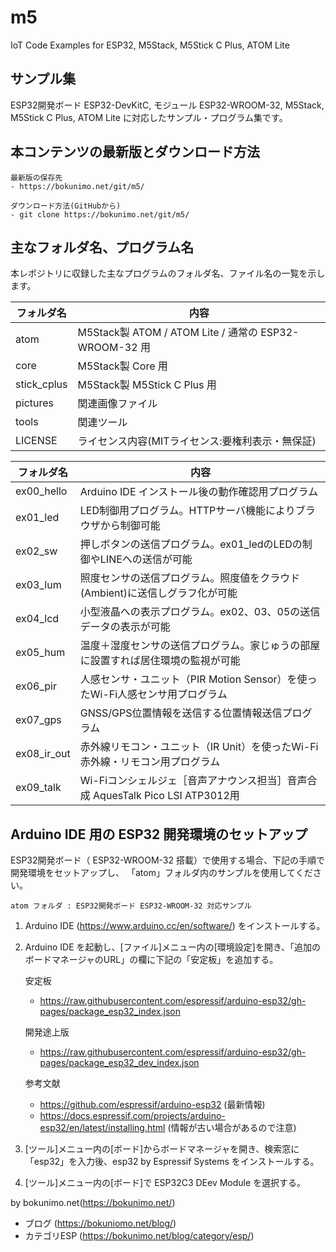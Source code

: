 # m5
IoT Code Examples for ESP32, M5Stack, M5Stick C Plus, ATOM Lite

## サンプル集

ESP32開発ボード ESP32-DevKitC, モジュール ESP32-WROOM-32, M5Stack, M5Stick C Plus, ATOM Lite に対応したサンプル・プログラム集です。

## 本コンテンツの最新版とダウンロード方法

    最新版の保存先
    - https://bokunimo.net/git/m5/

    ダウンロード方法(GitHubから)
    - git clone https://bokunimo.net/git/m5/

## 主なフォルダ名、プログラム名

本レポジトリに収録した主なプログラムのフォルダ名、ファイル名の一覧を示します。

|フォルダ名 |内容                                                  |
|-----------|------------------------------------------------------|
|atom       |M5Stack製 ATOM / ATOM Lite / 通常の ESP32-WROOM-32 用 |
|core       |M5Stack製 Core 用                                     |
|stick_cplus|M5Stack製 M5Stick C Plus 用                           |
|pictures   |関連画像ファイル                                      |
|tools      |関連ツール                                            |
|LICENSE    |ライセンス内容(MITライセンス:要権利表示・無保証)      |

|フォルダ名 |内容                                                                               |
|-----------|-----------------------------------------------------------------------------------|
|ex00_hello |Arduino IDE インストール後の動作確認用プログラム                                   |
|ex01_led   |LED制御用プログラム。HTTPサーバ機能によりブラウザから制御可能                      |
|ex02_sw    |押しボタンの送信プログラム。ex01_ledのLEDの制御やLINEへの送信が可能                |
|ex03_lum   |照度センサの送信プログラム。照度値をクラウド(Ambient)に送信しグラフ化が可能        |
|ex04_lcd   |小型液晶への表示プログラム。ex02、03、05の送信データの表示が可能                   |
|ex05_hum   |温度＋湿度センサの送信プログラム。家じゅうの部屋に設置すれば居住環境の監視が可能   |
|ex06_pir   |人感センサ・ユニット（PIR Motion Sensor）を使ったWi-Fi人感センサ用プログラム       |
|ex07_gps   |GNSS/GPS位置情報を送信する位置情報送信プログラム                                   |
|ex08_ir_out|赤外線リモコン・ユニット（IR Unit）を使ったWi-Fi赤外線・リモコン用プログラム       |
|ex09_talk  |Wi-Fiコンシェルジェ［音声アナウンス担当］音声合成 AquesTalk Pico LSI ATP3012用     |

## Arduino IDE 用の ESP32 開発環境のセットアップ

ESP32開発ボード（ ESP32-WROOM-32 搭載）で使用する場合、下記の手順で開発環境をセットアップし、
「atom」フォルダ内のサンプルを使用してください。

	atom フォルダ : ESP32開発ボード ESP32-WROOM-32 対応サンプル

1. Arduino IDE (https://www.arduino.cc/en/software/) をインストールする。
2. Arduino IDE を起動し、[ファイル]メニュー内の[環境設定]を開き、「追加のボードマネージャのURL」の欄に下記の「安定板」を追加する。

    安定板
    - https://raw.githubusercontent.com/espressif/arduino-esp32/gh-pages/package_esp32_index.json

    開発途上版
    - https://raw.githubusercontent.com/espressif/arduino-esp32/gh-pages/package_esp32_dev_index.json

    参考文献
    - https://github.com/espressif/arduino-esp32 (最新情報)
    - https://docs.espressif.com/projects/arduino-esp32/en/latest/installing.html (情報が古い場合があるので注意)

3. [ツール]メニュー内の[ボード]からボードマネージャを開き、検索窓に「esp32」を入力後、esp32 by Espressif Systems をインストールする。

4. [ツール]メニュー内の[ボード]で ESP32C3 DEev Module を選択する。

by bokunimo.net(https://bokunimo.net/)
- ブログ (https://bokuniomo.net/blog/)
- カテゴリESP (https://bokunimo.net/blog/category/esp/)
